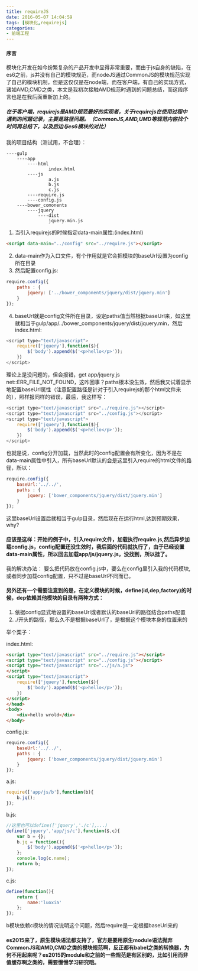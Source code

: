 ```yaml
---
title: requireJS
date: 2016-05-07 14:04:59
tags: [模块化,requirejs]
categories: 
- 前端工程
---
```

#### 序言
模块化开发在如今纷繁复杂的产品开发中显得非常重要，而由于js自身的缺陷，在es6之前，js并没有自己的模块规范，而nodeJS通过CommonJS的模块规范实现了自己的模块机制，但是这仅仅是在node端，而在客户端，有自己的实现方式，诸如AMD,CMD之类，本文是我初次接触AMD规范时遇到的问题总结，而这段序言也是在我后面重新加上的。
<!--more-->
##### 在于客户端，requirejs是AMD规范最好的实现者，关于requirejs在使用过程中遇到的问题记录，主要是路径问题。（CommonJS,AMD,UMD等规范内容找个时间再总结下，以及后边与es6模块的对比）

我的项目结构（测试用，不合理）：

	----gulp
		----app
			----html
					index.html
			----js
					a.js
					b.js
					c.js
			----require.js
			----config.js
		----bower_comonents
			----jquery
				----dist
					jquery.min.js

1. 当引入requirejs的时候指定data-main属性:(index.html)
```html  
<script data-main="../config" src="../require.js"></script>
```
2. data-main作为入口文件，有个作用就是它会把模块的baseUrl设置为config所在目录
3. 然后配置config.js:
```js
require.config({
    paths : {
        jquery: ['../bower_components/jquery/dist/jquery.min']
    }
});
```
4. baseUrl就是config文件所在目录，设定paths值当然根据baseUrl来，如这里就相当于gulp/app/../bower_components/jquery/dist/jquery.min，然后index.html:
```js
<script type="text/javascript">
    require(['jquery'],function($){
        $('body').append($('<p>hello</p>'));
    })
</script>
```
理论上是没问题的，但会报错，get app/jquery.js net::ERR_FILE_NOT_FOUND，这咋回事？paths根本没生效，然后我又试着显示地配置baseUrl属性（注意配置路径是针对于引入requirejs的那个html文件来的），照样报同样的错误，最后，我这样写：
```js
<script type="text/javascript" src="../require.js"></script>
<script type="text/javascript" src="../config.js"></script>
<script type="text/javascript">
    require(['jquery'],function($){
        $('body').append($('<p>hello</p>'));
    })
</script>
```
也就是说，config分开加载，当然此时的config配置会有所变化，因为不是在data-main属性中引入，所有baseUrl默认的会是这里引入require的html文件的路径，所以：
```js
require.config({
    baseUrl:'../../',
    paths : {
        jquery: ['bower_components/jquery/dist/jquery.min']
    }
});
```
这里baseUrl设置后就相当于gulp目录，然后现在在运行html,达到预期效果，why?
#### 应该是这样：开始的例子中，引入require文件，加载执行require.js,然后异步加载config.js，config配置还没生效时，我后面的代码就执行了，由于已经设置data-main属性，所以回去加载app/js/jquery.js，没找到，所以挂了。

我的解决办法：
要么把代码放在config.js中，要么在config里引入我的代码模块,或者同步加载config配置，只不过是baseUrl不同而已。

#### 另外还有一个需要注意到的是，在定义模块的时候，define(id,dep,factory)的时候，dep依赖其他模块的目录有两种方式：

1. 依据config显式地设置的baseUrl或者默认的baseUrl的路径结合paths配置
2. ./开头的路径，那么久不是根据baseUrl了，是根据这个模块本身的位置来的

举个栗子：

index.html:

```html
<script type="text/javascript" src="../require.js"></script>
<script type="text/javascript" src="../config.js"></script>
<script type="text/javascript" src="../js/a.js">
</script>
<script type="text/javascript">
    require(['jquery'],function($){
        $('body').append($('<p>hello</p>'));
    })
</script>
</head>
<body>
    <div>hello wrold</div>
</body>
```
config.js:
```js	
require.config({
    baseUrl:'../../',
    paths : {
        jquery: ['bower_components/jquery/dist/jquery.min']
    }
});
```
a.js:
```js
require(['app/js/b'],function(b){
    b.jq();
});
```
b.js:
```js
//这里也可以define(['jquery','./c'],...)
define(['jquery','app/js/c'],function($,c){
    var b = {};
    b.jq = function(){
        $('body').append($('<p>hello</p>'));
    };
    console.log(c.name);
    return b;
});
```
c.js:
```js
define(function(){
    return {
        name:'luoxia'
    };
});
```
b模块依赖c模块的情况说明这个问题，然后require是一定根据baseUrl来的

#### es2015来了，原生模块语法都支持了，官方是要用原生module语法抛弃CommonJS和AMD,CMD之类的模块规范啊，反正都有babel之类的转换器，为何不用起来呢？es2015的module和之前的一些规范是有区别的，比如引用而非值缓存啊之类的，需要慢慢学习研究哦。